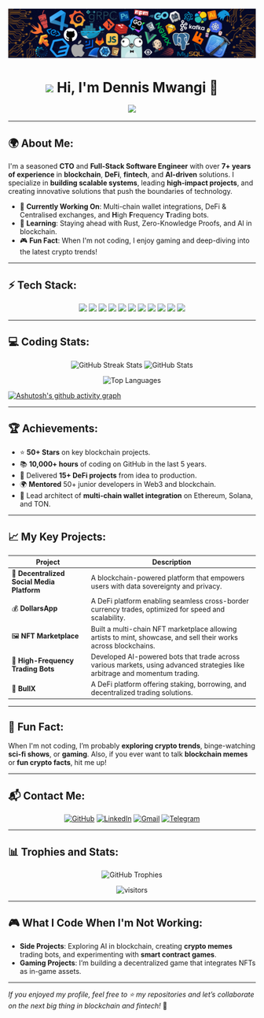 ![](./public/logo.png)

<h1 align="center">
  <img src="https://media.giphy.com/media/hvRJCLFzcasrR4ia7z/giphy.gif" width="35"> 
  Hi, I'm Dennis Mwangi 🚀
</h1>

<p align="center">
<a href="https://github.com/DENNIS-CODES">
  <img src="https://readme-typing-svg.herokuapp.com/?lines=Hi+there+👋,+I+am+Dennis;+Welcome+to+My+GitHub+Profile!;Blockchain+Developer;Full-Stack+Web3+Developer;7%2B+years+of+coding+experience;Building+Fintech+and+DeFi+Innovations;Always+learning+and+innovating&font=Pacifico&center=true&width=750&height=120&color=FFA500&vCenter=true&size=45">
</a>

</p>

---

## 🌍 About Me:

I'm a seasoned **CTO** and **Full-Stack Software Engineer** with over **7+ years of experience** in **blockchain**, **DeFi**, **fintech**, and **AI-driven** solutions. I specialize in **building scalable systems**, leading **high-impact projects**, and creating innovative solutions that push the boundaries of technology.

- 🔧 **Currently Working On**: Multi-chain wallet integrations, DeFi & Centralised exchanges, and **H**igh **F**requency **T**rading bots.
- 🌱 **Learning**: Staying ahead with Rust, Zero-Knowledge Proofs, and AI in blockchain.
- 🎮 **Fun Fact**: When I'm not coding, I enjoy gaming and deep-diving into the latest crypto trends!

---

## ⚡ Tech Stack:

<p align="center">
  <img src="https://img.shields.io/badge/-Solidity-363636?style=flat&logo=solidity&logoColor=white"/>
  <img src="https://img.shields.io/badge/-Rust-000000?style=flat&logo=rust&logoColor=white"/>
  <img src="https://img.shields.io/badge/-TypeScript-3178C6?style=flat&logo=typescript&logoColor=white"/>
  <img src="https://img.shields.io/badge/-Next.js-000000?style=flat&logo=next.js&logoColor=white"/>
  <img src="https://img.shields.io/badge/-React-61DAFB?style=flat&logo=react&logoColor=white"/>
  <img src="https://img.shields.io/badge/-Web3.js-000000?style=flat&logo=web3.js&logoColor=white"/>
  <img src="https://img.shields.io/badge/-Python-3776AB?style=flat&logo=python&logoColor=white"/>
  <img src="https://img.shields.io/badge/-Node.js-43853D?style=flat&logo=node.js&logoColor=white"/>
  <img src="https://img.shields.io/badge/-Docker-2496ED?style=flat&logo=docker&logoColor=white"/>
  <img src="https://img.shields.io/badge/-AWS-232F3E?style=flat&logo=amazon-aws&logoColor=white"/>
  <img src="https://img.shields.io/badge/-MongoDB-47A248?style=flat&logo=mongodb&logoColor=white"/>
</p>

---

## 💻 Coding Stats:

<p align="center">
  <img src="https://github-readme-streak-stats.herokuapp.com?user=DENNIS-CODES&theme=radical&hide_border=true" alt="GitHub Streak Stats">
  <img src="https://github-readme-stats.vercel.app/api?username=DENNIS-CODES&show_icons=true&theme=radical&hide_border=true&include_all_commits=true&count_private=true" alt="GitHub Stats">
</p>

<div align="center">
  <img src="https://github-readme-stats.vercel.app/api/top-langs/?username=DENNIS-CODES&theme=radical&hide_border=true&layout=compact" alt="Top Languages">
  
</div>

[![Ashutosh's github activity graph](https://github-readme-activity-graph.vercel.app/graph?username=DENNIS-CODES&bg_color=eec4da&color=9e4c98&line=9e4c98&point=403d3d&area=true&hide_border=true)](https://github.com/ashutosh00710/github-readme-activity-graph)

---

## 🏆 Achievements:

- ⭐ **50+ Stars** on key blockchain projects.
- 📚 **10,000+ hours** of coding on GitHub in the last 5 years.
- 🚀 Delivered **15+ DeFi projects** from idea to production.
- 🌍 **Mentored** 50+ junior developers in Web3 and blockchain.
- 🔑 Lead architect of **multi-chain wallet integration** on Ethereum, Solana, and TON.

---

## 📈 My Key Projects:

| Project                                    | Description                                                                                                                 |
| ------------------------------------------ | --------------------------------------------------------------------------------------------------------------------------- |
| 🔗 **Decentralized Social Media Platform** | A blockchain-powered platform that empowers users with data sovereignty and privacy.                                        |
| 💰 **DollarsApp**                          | A DeFi platform enabling seamless cross-border currency trades, optimized for speed and scalability.                        |
| 🖼️ **NFT Marketplace**                     | Built a multi-chain NFT marketplace allowing artists to mint, showcase, and sell their works across blockchains.            |
| 🤖 **High-Frequency Trading Bots**         | Developed AI-powered bots that trade across various markets, using advanced strategies like arbitrage and momentum trading. |
| 🏦 **BullX**                        | A DeFi platform offering staking, borrowing, and decentralized trading solutions.                                           |

---

## 💬 Fun Fact:

When I'm not coding, I’m probably **exploring crypto trends**, binge-watching **sci-fi shows**, or **gaming**. Also, if you ever want to talk **blockchain memes** or **fun crypto facts**, hit me up!

---

## 📬 Contact Me:

<p align="center">
  <a href="https://github.com/DENNIS-CODES"><img src="https://img.shields.io/badge/GitHub-%23181717.svg?style=for-the-badge&logo=github&logoColor=white" alt="GitHub"/></a>
  <a href="https://www.linkedin.com/in/dennis-mwangi-dev/"><img src="https://img.shields.io/badge/LinkedIn-blue.svg?style=for-the-badge&logo=linkedin&logoColor=white" alt="LinkedIn"/></a>
  <a href="mailto:dennis@ngeni.io"><img src="https://img.shields.io/badge/Gmail-red.svg?style=for-the-badge&logo=gmail&logoColor=white" alt="Gmail"/></a>
  <a href="https://t.me/dennismwangi"><img src="https://img.shields.io/badge/Telegram-%232CA5E0.svg?style=for-the-badge&logo=telegram&logoColor=white" alt="Telegram"/></a>
</p>

---

## 📊 Trophies and Stats:

<p align="center">
  <img src="https://github-profile-trophy.vercel.app/?username=DENNIS-CODES&theme=onedark&row=1&no-frame=true&margin-w=15" alt="GitHub Trophies" />
</p>

<p align="center">
  <img src="https://visitor-badge.laobi.icu/badge?page_id=DENNIS-CODES.DENNIS-CODES" alt="visitors"/>
</p>

---

## 🎮 What I Code When I'm Not Working:

- **Side Projects**: Exploring AI in blockchain, creating **crypto memes** trading bots, and experimenting with **smart contract games**.
- **Gaming Projects**: I’m building a decentralized game that integrates NFTs as in-game assets.

---

_If you enjoyed my profile, feel free to ⭐ my repositories and let’s collaborate on the next big thing in blockchain and fintech!_ 🚀
